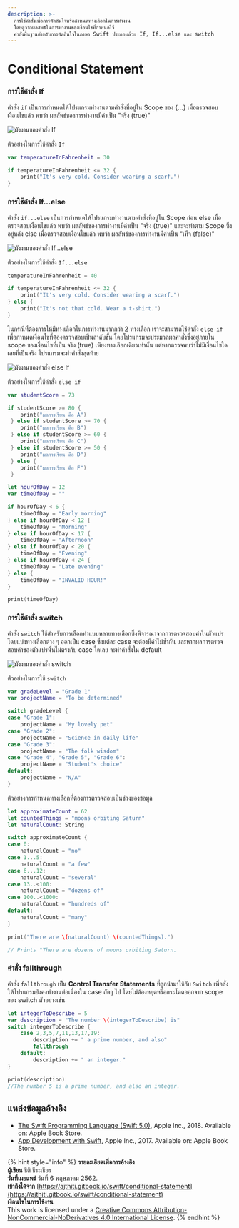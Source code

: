 ```yaml
---
description: >-
  การใช้คำสั่งเพื่อการตัดสินใจหรือกำหนดทางเลือกในการทำงาน
  โดยดูจากผลลัพธ์ในการทำงานของเงื่อนไขที่กำหนดไว้
  คำสั่งพื้นฐานสำหรับการตัดสินใจในภาษา Swift ประกอบด้วย If, If...else และ switch
---
```


# Conditional Statement

### การใช้คำสั่ง If

คำสั่ง `if` เป็นการกำหนดให้โปรแกรมทำงานตามคำสั่งที่อยู่ใน Scope ของ {...} เมื่อตรวจสอบเงื่อนไขแล้ว พบว่า ผลลัพธ์ของการทำงานมีค่าเป็น "จริง \(true\)"

![&#xE1C;&#xE31;&#xE07;&#xE07;&#xE32;&#xE19;&#xE02;&#xE2D;&#xE07;&#xE04;&#xE33;&#xE2A;&#xE31;&#xE48;&#xE07; If](.gitbook/assets/untitled-diagram.png)

ตัวอย่างในการใช้คำสั่ง `If`

```swift
var temperatureInFahrenheit = 30

if temperatureInFahrenheit <= 32 {
    print("It's very cold. Consider wearing a scarf.")
}
```

### การใช้คำสั่ง If...else

คำสั่ง `if...else` เป็นการกำหนดให้โปรแกรมทำงานตามคำสั่งที่อยู่ใน Scope ก่อน else เมื่อตรวจสอบเงื่อนไขแล้ว พบว่า ผลลัพธ์ของการทำงานมีค่าเป็น "จริง \(true\)" และจะทำตาม Scope ซึ่งอยู่หลัง else เมื่อตรวจสอบเงือนไขแล้ว พบว่า ผลลัพธ์ของการทำงานมีค่าเป็น "เท็จ \(false\)" 

![&#xE1C;&#xE31;&#xE07;&#xE07;&#xE32;&#xE19;&#xE02;&#xE2D;&#xE07;&#xE04;&#xE33;&#xE2A;&#xE31;&#xE48;&#xE07; If...else](.gitbook/assets/untitled-diagram-2.png)

ตัวอย่างในการใช้คำสั่ง `If...else`

```swift
temperatureInFahrenheit = 40

if temperatureInFahrenheit <= 32 {
    print("It's very cold. Consider wearing a scarf.")
} else {
    print("It's not that cold. Wear a t-shirt.")
}
```

ในกรณีที่ต้องการให้มีทางเลือกในการทำงานมากกว่า 2 ทางเลือก เราจะสามารถใช้คำสั่ง `else if` เพื่อกำหนดเงื่อนไขที่ต้องตรวจสอบเป็นลำดับชั้น โดยโปรแกรมจะประมวลผลคำสั่งซึ่งอยู่ภายใน scope ของเงื่อนไขที่เป็น จริง \(true\) เพียงทางเลือกเดียวเท่านั้น แต่หากตรวจพบว่าไม่มีเงื่อนไขใดเลยที่เป็นจริง โปรแกรมจะทำคำสั่งสุดท้าย

![&#xE1C;&#xE31;&#xE07;&#xE07;&#xE32;&#xE19;&#xE02;&#xE2D;&#xE07;&#xE04;&#xE33;&#xE2A;&#xE31;&#xE48;&#xE07; else If](.gitbook/assets/untitled-diagram-3.png)

ตัวอย่างในการใช้คำสั่ง `else if`

```swift
var studentScore = 73

if studentScore >= 80 {
    print("ผลการเรียน คือ A")
 } else if studentScore >= 70 {
    print("ผลการเรียน คือ B")
 } else if studentScore >= 60 {
    print("ผลการเรียน คือ C")
 } else if studentScore >= 50 {
    print("ผลการเรียน คือ D")
 } else {
    print("ผลการเรียน คือ F")
 }
```

```swift
let hourOfDay = 12
var timeOfDay = ""

if hourOfDay < 6 {
    timeOfDay = "Early morning"
} else if hourOfDay < 12 {
    timeOfDay = "Morning"
} else if hourOfDay < 17 {
    timeOfDay = "Afternoon"
} else if hourOfDay < 20 {
    timeOfDay = "Evening"
} else if hourOfDay < 24 {
    timeOfDay = "Late evening"
} else {
    timeOfDay = "INVALID HOUR!"
}

print(timeOfDay)
```

### การใช้คำสั่ง switch

คำสั่ง `switch` ใช้สำหรับการเลือกทำแบบหลายทางเลือกซึ่งพิจารณาจากการตรวจสอบค่าในตัวแปร โดยแบ่งทางเลือกต่าง ๆ ออกเป็น case ซึ่งแต่ละ case จะต้องมีค่าไม่ซ้ำกัน และหากผลการตรวจสอบค่าของตัวแปรนั้นไม่ตรงกับ case ใดเลย จะทำคำสั่งใน default

![&#xE1C;&#xE31;&#xE07;&#xE07;&#xE32;&#xE19;&#xE02;&#xE2D;&#xE07;&#xE04;&#xE33;&#xE2A;&#xE31;&#xE48;&#xE07; switch](.gitbook/assets/untitled-diagram-5.png)

ตัวอย่างในการใช้ `switch`

```swift
var gradeLevel = "Grade 1"
var projectName = "To be determined"

switch gradeLevel {
case "Grade 1":
    projectName = "My lovely pet"
case "Grade 2":
    projectName = "Science in daily life"
case "Grade 3":
    projectName = "The folk wisdom"
case "Grade 4", "Grade 5", "Grade 6":
    projectName = "Student's choice"
default:
    projectName = "N/A"
}
```

ตัวอย่างการกำหนดทางเลือกที่ต้องการตรวจสอบเป็นช่วงของข้อมูล

```swift
let approximateCount = 62
let countedThings = "moons orbiting Saturn"
let naturalCount: String

switch approximateCount {
case 0:
    naturalCount = "no"
case 1...5:
    naturalCount = "a few"
case 6...12:
    naturalCount = "several"
case 13..<100:
    naturalCount = "dozens of"
case 100..<1000:
    naturalCount = "hundreds of"
default:
    naturalCount = "many"
}

print("There are \(naturalCount) \(countedThings).")

// Prints "There are dozens of moons orbiting Saturn.
```

### คำสั่ง fallthrough

คำสั่ง `fallthrough` เป็น **Control Transfer Statements** ที่ถูกนำมาใช้กับ `Switch` เพื่อสั่งให้โปรแกรมยังคงทำงานต่อเนื่องใน case ถัดๆ ไป โดยไม่ต้องหยุดหรือกระโดดออกจาก scope ของ switch ตัวอย่างเช่น

```swift
let integerToDescribe = 5
var description = "The number \(integerToDescribe) is"
switch integerToDescribe {
    case 2,3,5,7,11,13,17,19:
        description += " a prime number, and also"
        fallthrough
    default:
        description += " an integer."
}

print(description)
//The number 5 is a prime number, and also an integer.
```

## แหล่งข้อมูลอ้างอิง

* [The Swift Programming Language \(Swift 5.0\)](https://books.apple.com/th/book/the-swift-programming-language-swift-5-0/id881256329), Apple Inc., 2018. Available on: Apple Book Store.
* [App Development with Swift](https://books.apple.com/th/book/app-development-with-swift/id1465002990), Apple Inc., 2017. Available on: Apple Book Store.



{% hint style="info" %}
**รายละเอียดเพื่อการอ้างอิง  
ผู้เขียน** ธิติ ธีระเธียร    
**วันที่เผยแพร่**  วันที่ 6 พฤษภาคม 2562.  
**เข้าถึงได้จาก** [https://ajthiti.gitbook.io/swift/conditional-statement](https://ajthiti.gitbook.io/swift/conditional-statement)  
**เงื่อนใขในการใช้งาน**  
This work is licensed under a [Creative Commons Attribution-NonCommercial-NoDerivatives 4.0 International License](http://creativecommons.org/licenses/by-nc-nd/4.0/).
{% endhint %}

